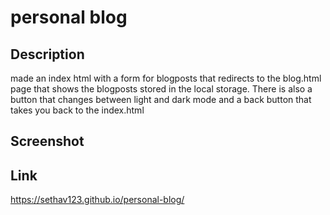 # personal blog
## Description
made an index html with a form for blogposts that redirects to the blog.html page that shows the blogposts stored in the local storage. There is also a button that changes between light and dark mode and a back button that takes you back to the index.html
## Screenshot

## Link
https://sethav123.github.io/personal-blog/
